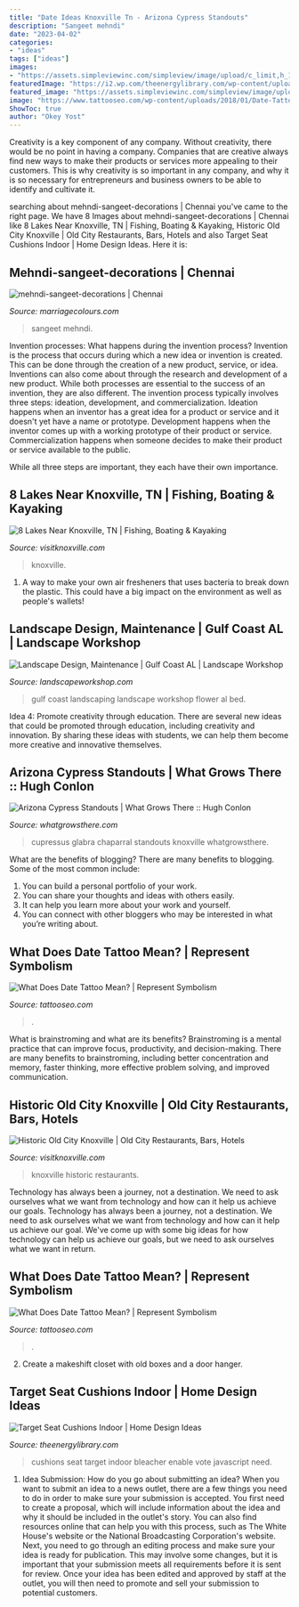 ```yaml
---
title: "Date Ideas Knoxville Tn - Arizona Cypress Standouts"
description: "Sangeet mehndi"
date: "2023-04-02"
categories:
- "ideas"
tags: ["ideas"]
images:
- "https://assets.simpleviewinc.com/simpleview/image/upload/c_limit,h_1200,q_75,w_1200/v1/clients/knoxville/knoxville_area_lakes_a83b4004-09b2-4125-a607-44b425f66ae1.jpg"
featuredImage: "https://i2.wp.com/theenergylibrary.com/wp-content/uploads/2015/12/target-seat-cushions-indoor.jpg"
featured_image: "https://assets.simpleviewinc.com/simpleview/image/upload/c_limit,h_1200,q_75,w_1200/v1/clients/knoxville/knoxville_area_lakes_a83b4004-09b2-4125-a607-44b425f66ae1.jpg"
image: "https://www.tattooseo.com/wp-content/uploads/2018/01/Date-Tattoos-24.jpg"
ShowToc: true
author: "Okey Yost"
---
```



Creativity is a key component of any company. Without creativity, there would be no point in having a company. Companies that are creative always find new ways to make their products or services more appealing to their customers. This is why creativity is so important in any company, and why it is so necessary for entrepreneurs and business owners to be able to identify and cultivate it.

	

		
searching about mehndi-sangeet-decorations | Chennai you've came to the right page. We have 8 Images about mehndi-sangeet-decorations | Chennai like 8 Lakes Near Knoxville, TN | Fishing, Boating &amp; Kayaking, Historic Old City Knoxville | Old City Restaurants, Bars, Hotels and also Target Seat Cushions Indoor | Home Design Ideas. Here it is:
		
    
## Mehndi-sangeet-decorations | Chennai

<img loading=lazy src="http://www.marriagecolours.com/images/fbpromotion/Sangeeth_mehandi/Sangeeth_mehandi_007.jpg" onerror="this.onerror=null;this.src='https://tse2.mm.bing.net/th?id=OIP.J-ZZ4tIBRRQX6NfbNw5mRQHaE7&amp;pid=15.1';" alt="mehndi-sangeet-decorations | Chennai">

_Source: marriagecolours.com_

>sangeet mehndi. 

	

Invention processes: What happens during the invention process?
Invention is the process that occurs during which a new idea or invention is created. This can be done through the creation of a new product, service, or idea. Inventions can also come about through the research and development of a new product. While both processes are essential to the success of an invention, they are also different. 
The invention process typically involves three steps: ideation, development, and commercialization. Ideation happens when an inventor has a great idea for a product or service and it doesn't yet have a name or prototype. Development happens when the inventor comes up with a working prototype of their product or service. Commercialization happens when someone decides to make their product or service available to the public. 

While all three steps are important, they each have their own importance.

    
## 8 Lakes Near Knoxville, TN | Fishing, Boating &amp; Kayaking

<img loading=lazy src="https://assets.simpleviewinc.com/simpleview/image/upload/c_limit,h_1200,q_75,w_1200/v1/clients/knoxville/knoxville_area_lakes_a83b4004-09b2-4125-a607-44b425f66ae1.jpg" onerror="this.onerror=null;this.src='https://tse1.mm.bing.net/th?id=OIP.IozZC0PvgmD5w-TzswQrWwHaFj&amp;pid=15.1';" alt="8 Lakes Near Knoxville, TN | Fishing, Boating &amp; Kayaking">

_Source: visitknoxville.com_

>knoxville. 

	

1. A way to make your own air fresheners that uses bacteria to break down the plastic. This could have a big impact on the environment as well as people's wallets! 

    
## Landscape Design, Maintenance | Gulf Coast AL | Landscape Workshop

<img loading=lazy src="https://landscapeworkshop.com/wp-content/uploads/gulf-coast-landscape-workshop-flower-bed.jpg" onerror="this.onerror=null;this.src='https://tse4.mm.bing.net/th?id=OIP.AEsFrcZseXEebjix28--ggHaEu&amp;pid=15.1';" alt="Landscape Design, Maintenance | Gulf Coast AL | Landscape Workshop">

_Source: landscapeworkshop.com_

>gulf coast landscaping landscape workshop flower al bed. 

	

Idea 4: Promote creativity through education.
There are several new ideas that could be promoted through education, including creativity and innovation. By sharing these ideas with students, we can help them become more creative and innovative themselves.

    
## Arizona Cypress Standouts | What Grows There :: Hugh Conlon

<img loading=lazy src="http://www.whatgrowsthere.com/grow/wp-content/uploads/2019/12/Cupressus-glabra-Chapparel-1-678x1024.jpg" onerror="this.onerror=null;this.src='https://tse4.mm.bing.net/th?id=OIP.x9tyz7lOj8hHBEAnil-60gHaLL&amp;pid=15.1';" alt="Arizona Cypress Standouts | What Grows There :: Hugh Conlon">

_Source: whatgrowsthere.com_

>cupressus glabra chaparral standouts knoxville whatgrowsthere. 

	

What are the benefits of blogging?
There are many benefits to blogging. Some of the most common include: 
1. You can build a personal portfolio of your work. 
2. You can share your thoughts and ideas with others easily. 
3. It can help you learn more about your work and yourself. 
4. You can connect with other bloggers who may be interested in what you’re writing about. 

    
## What Does Date Tattoo Mean? | Represent Symbolism

<img loading=lazy src="https://www.tattooseo.com/wp-content/uploads/2018/01/Date-Tattoos-11.jpg" onerror="this.onerror=null;this.src='https://tse3.mm.bing.net/th?id=OIP.ER9gjoGq1KhNK71WJ_38UQAAAA&amp;pid=15.1';" alt="What Does Date Tattoo Mean? | Represent Symbolism">

_Source: tattooseo.com_

>. 

	

What is brainstroming and what are its benefits?
Brainstroming is a mental practice that can improve focus, productivity, and decision-making. There are many benefits to brainstroming, including better concentration and memory, faster thinking, more effective problem solving, and improved communication.

    
## Historic Old City Knoxville | Old City Restaurants, Bars, Hotels

<img loading=lazy src="https://assets.simpleviewinc.com/simpleview/image/upload/c_limit,h_1200,q_75,w_1200/v1/clients/knoxville/85930483_22fd_4804_a946_2f96679db1bf_5b45b771-dede-4430-a4d6-114b6ed3ee65.jpg" onerror="this.onerror=null;this.src='https://tse3.mm.bing.net/th?id=OIP.HmG52m27saNy_OZdKx5jfQHaEs&amp;pid=15.1';" alt="Historic Old City Knoxville | Old City Restaurants, Bars, Hotels">

_Source: visitknoxville.com_

>knoxville historic restaurants. 

	

Technology has always been a journey, not a destination. We need to ask ourselves what we want from technology and how can it help us achieve our goals.
Technology has always been a journey, not a destination. We need to ask ourselves what we want from technology and how can it help us achieve our goal. We've come up with some big ideas for how technology can help us achieve our goals, but we need to ask ourselves what we want in return.

    
## What Does Date Tattoo Mean? | Represent Symbolism

<img loading=lazy src="https://www.tattooseo.com/wp-content/uploads/2018/01/Date-Tattoos-24.jpg" onerror="this.onerror=null;this.src='https://tse2.mm.bing.net/th?id=OIP.eRf58zHYjM1EDjxm2cRekwAAAA&amp;pid=15.1';" alt="What Does Date Tattoo Mean? | Represent Symbolism">

_Source: tattooseo.com_

>. 

	

2. Create a makeshift closet with old boxes and a door hanger.

    
## Target Seat Cushions Indoor | Home Design Ideas

<img loading=lazy src="https://i2.wp.com/theenergylibrary.com/wp-content/uploads/2015/12/target-seat-cushions-indoor.jpg" onerror="this.onerror=null;this.src='https://tse2.mm.bing.net/th?id=OIP.j_X0-Rx6SG4ax68ChAT6vAHaHc&amp;pid=15.1';" alt="Target Seat Cushions Indoor | Home Design Ideas">

_Source: theenergylibrary.com_

>cushions seat target indoor bleacher enable vote javascript need. 

	

1. Idea Submission: How do you go about submitting an idea?
When you want to submit an idea to a news outlet, there are a few things you need to do in order to make sure your submission is accepted. 
You first need to create a proposal, which will include information about the idea and why it should be included in the outlet's story. You can also find resources online that can help you with this process, such as The White House's website or the National Broadcasting Corporation's website. 
Next, you need to go through an editing process and make sure your idea is ready for publication. This may involve some changes, but it is important that your submission meets all requirements before it is sent for review. 
Once your idea has been edited and approved by staff at the outlet, you will then need to promote and sell your submission to potential customers.

